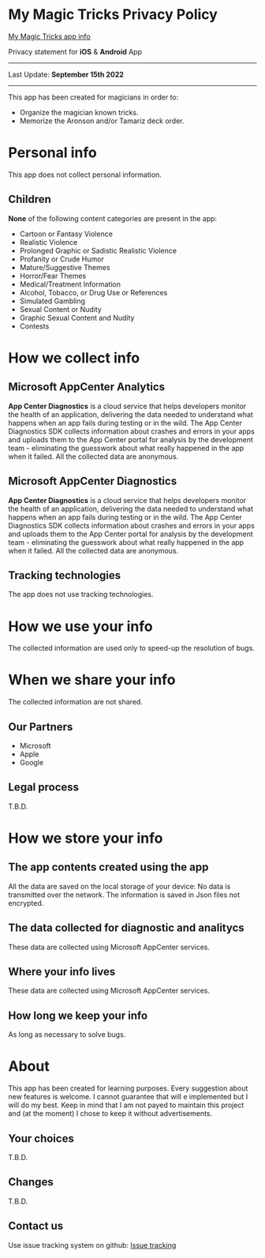 # My Magic Tricks Privacy Policy

[My Magic Tricks app info](./index.html)

Privacy statement for **iOS** & **Android** App

* * *

Last Update: **September 15th 2022**

* * *

This app has been created for magicians in order to:

* Organize the magician known tricks.
* Memorize the Aronson and/or Tamariz deck order.

# Personal info

This app does not collect personal information.

## Children

**None** of the following content categories are present in the app:

* Cartoon or Fantasy Violence
* Realistic Violence
* Prolonged Graphic or Sadistic Realistic Violence
* Profanity or Crude Humor
* Mature/Suggestive Themes
* Horror/Fear Themes
* Medical/Treatment Information
* Alcohol, Tobacco, or Drug Use or References
* Simulated Gambling
* Sexual Content or Nudity
* Graphic Sexual Content and Nudity
* Contests

# How we collect info

## Microsoft AppCenter Analytics

**App Center Diagnostics** is a cloud service that helps developers monitor the health of an application, delivering the data needed to understand what happens when an app fails during testing or in the wild.
The App Center Diagnostics SDK collects information about crashes and errors in your apps and uploads them to the App Center portal for analysis by the development team - eliminating the guesswork about what really happened in the app when it failed.
All the collected data are anonymous.

## Microsoft AppCenter Diagnostics

**App Center Diagnostics** is a cloud service that helps developers monitor the health of an application, delivering the data needed to understand what happens when an app fails during testing or in the wild.
The App Center Diagnostics SDK collects information about crashes and errors in your apps and uploads them to the App Center portal for analysis by the development team - eliminating the guesswork about what really happened in the app when it failed.
All the collected data are anonymous.

## Tracking technologies

The app does not use tracking technologies.

# How we use your info

The collected information are used only to speed-up the resolution of bugs.

# When we share your info

The collected information are not shared.

## Our Partners

* Microsoft 
* Apple
* Google

## Legal process

T.B.D.

# How we store your info

## The app contents created using the app 

All the data are saved on the local storage of your device: No data is transmitted over the network.
The information is saved in Json files not encrypted.

## The data collected for diagnostic and analitycs 

These data are collected using Microsoft AppCenter services.

## Where your info lives

These data are collected using Microsoft AppCenter services.

## How long we keep your info

As long as necessary to solve bugs.

# About

This app has been created for learning purposes.
Every suggestion about new features is welcome. I cannot guarantee that will e implemented but I will do my best.
Keep in mind that I am not payed to maintain this project and (at the moment) I chose to keep it without advertisements.

## Your choices

T.B.D.

## Changes

T.B.D.

## Contact us

Use issue tracking system on github: [Issue tracking](https://github.com/riversx/riversx.github.io/issues)
